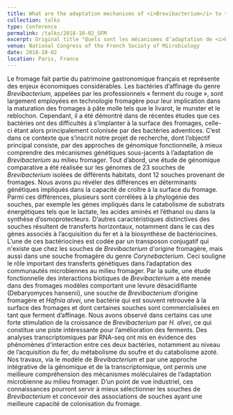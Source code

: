 ```yaml
---
title: What are the adaptation mechanisms of <i>Brevibacterium</i> to the cheese environment?
collection: talks
type: Conference
permalink: /talks/2018-10-02_SFM
excerpt: Original title "Quels sont les mécanismes d’adaptation de <i>Brevibacterium</i> à l’environnement fromager ?"
venue: National Congress of the French Society of Microbiology
date: 2018-10-02
location: Paris, France
---
```


Le fromage fait partie du patrimoine gastronomique français et représente des enjeux économiques considérables. Les bactéries d’affinage du genre *Brevibacterium*, appelées par les professionnels « ferment du rouge », sont largement employées en technologie fromagère pour leur implication dans la maturation des fromages à pâte molle tels que le livarot, le munster et le reblochon. Cependant, il a été démontré dans de récentes études que ces bactéries ont des difficultés à s’implanter à la surface des fromages, celle-ci étant alors principalement colonisée par des bactéries adventices. 
C’est dans ce contexte que s’inscrit notre projet de recherche, dont l’objectif principal consiste, par des approches de génomique fonctionnelle, à mieux comprendre des mécanismes génétiques sous-jacents à l’adaptation de *Brevibacterium* au milieu fromager. 
Tout d’abord, une étude de génomique comparative a été réalisée sur les génomes de 23 souches de *Brevibacterium* isolées de différents habitats, dont 12 souches provenant de fromages. Nous avons pu révéler des différences en déterminants génétiques impliqués dans la capacité de croître à la surface du fromage. Parmi ces différences, plusieurs sont corrélées à la phylogénie des souches, par exemple les gènes impliqués dans le catabolisme de substrats énergétiques tels que le lactate, les acides aminés et l’éthanol ou dans la synthèse d’osmoprotecteurs. D’autres caractéristiques distinctives des souches résultent de transferts horizontaux, notamment dans le cas des gènes associés à l’acquisition du fer et à la biosynthèse de bactériocines. L’une de ces bactériocines est codée par un transposon conjugatif qui n'existe que chez les souches de *Brevibacterium* d'origine fromagère, mais aussi dans une souche fromagère du genre *Corynebacterium*. Ceci souligne le rôle important des transferts génétiques dans l’adaptation des communautés microbiennes au milieu fromager.
Par la suite, une étude fonctionnelle des interactions biotiques de *Brevibacterium* a été menée dans des fromages modèles comportant une levure désacidifiante (Debaryomyces hansenii), une souche de *Brevibacterium* d’origine fromagère et *Hafnia alvei*, une bactérie qui est souvent retrouvée à la surface des fromages et dont certaines souches sont commercialisées en tant que ferment d’affinage. Nous avons observé dans certains cas une forte stimulation de la croissance de *Brevibacterium* par *H. alvei*, ce qui constitue une piste intéressante pour l’amélioration des ferments. Des analyses transcriptomiques par RNA-seq ont mis en évidence des phénomènes d'interaction entre ces deux bactéries, notamment au niveau de l’acquisition du fer, du métabolisme du soufre et du catabolisme azoté. 
Nos travaux, via le modèle de *Brevibacterium* et par une approche intégrative de la génomique et de la transcriptomique, ont permis une meilleure compréhension des mécanismes moléculaires de l’adaptation microbienne au milieu fromager. D’un point de vue industriel, ces connaissances pourront servir à mieux sélectionner les souches de *Brevibacterium* et concevoir des associations de souches ayant une meilleure capacité de colonisation du fromage.

